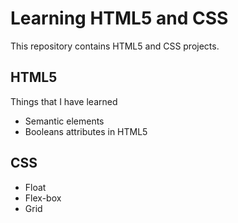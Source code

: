 # Learning HTML5 and CSS

This repository contains HTML5 and CSS projects.

## HTML5

Things that I have learned

- Semantic elements
- Booleans attributes in HTML5
  
## CSS

- Float
- Flex-box
- Grid


